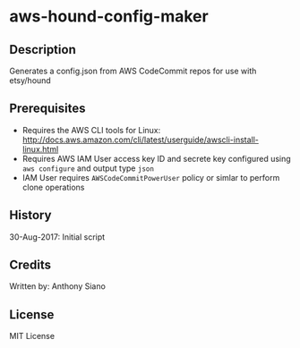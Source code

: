 # aws-hound-config-maker

## Description
Generates a config.json from AWS CodeCommit repos for use with etsy/hound

## Prerequisites

- Requires the AWS CLI tools for Linux: http://docs.aws.amazon.com/cli/latest/userguide/awscli-install-linux.html
- Requires AWS IAM User access key ID and secrete key configured using `aws configure` and output type `json`
- IAM User requires `AWSCodeCommitPowerUser` policy or simlar to perform clone operations

## History

30-Aug-2017: Initial script

## Credits

Written by: Anthony Siano

## License

MIT License
